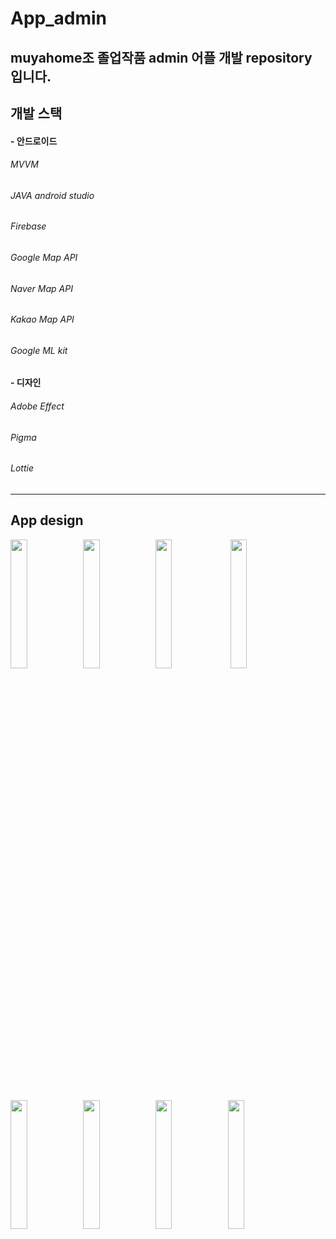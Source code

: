 # App_admin
muyahome조 졸업작품 admin 어플 개발 repository 입니다.
----------------------------

## 개발 스택
#### - 안드로이드
###### MVVM
###### JAVA android studio
###### Firebase
###### Google Map API
###### Naver Map API
###### Kakao Map API
###### Google ML kit
#### - 디자인
###### Adobe Effect
###### Pigma
###### Lottie
------------------------
## App design
<img width="23%" src="https://user-images.githubusercontent.com/84370295/173509309-5f99dd49-bf69-4684-9798-476a2bdfe455.jpg"/><img width="23%" src="https://user-images.githubusercontent.com/84370295/173509320-a887608b-670b-4003-9482-d72297b3e36f.jpg"/><img width="23%" src="https://user-images.githubusercontent.com/84370295/173509330-bb88e4cc-975b-49e9-bad9-eb3df6be83e4.jpg"/>
<img width="23%" src="https://user-images.githubusercontent.com/84370295/173509333-6c709999-d94e-4b37-90d2-6e80b3d708b7.jpg"/><img width="23%" src="https://user-images.githubusercontent.com/84370295/173509337-990e5632-d619-4400-9e81-22f94fcc8a02.jpg"/><img width="23%" src="https://user-images.githubusercontent.com/84370295/173509349-1b6584c5-a19b-4e8c-bb00-cd345de388dd.jpg"/><img width="23%" src="https://user-images.githubusercontent.com/84370295/173509355-e4d94637-e8e5-49be-b637-8d87bbb34479.jpg"/><img width="23%" src="https://user-images.githubusercontent.com/84370295/173509366-9277ff9f-8fe1-412a-a6d8-b7816c84222e.jpg"/>



